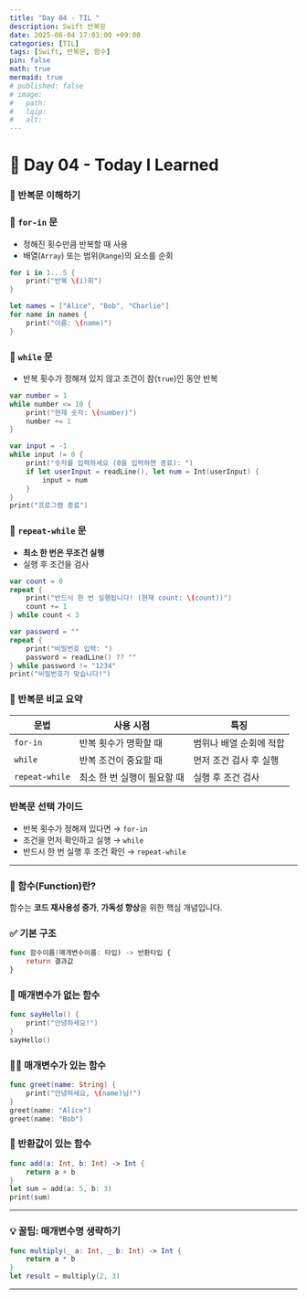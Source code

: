 ```yaml
---
title: "Day 04 - TIL "
description: Swift 반복문
date: 2025-06-04 17:03:00 +09:00
categories: [TIL]
tags: [Swift, 반복문, 함수]
pin: false
math: true
mermaid: true
# published: false
# image:
#   path:
#   lqip: 
#   alt: 
---
```


# 📘 Day 04 - Today I Learned

### 📌 반복문 이해하기

### 🔁 `for-in` 문
- 정해진 횟수만큼 반복할 때 사용
- 배열(`Array`) 또는 범위(`Range`)의 요소를 순회
```swift
for i in 1...5 {
    print("반복 \(i)회")
}

let names = ["Alice", "Bob", "Charlie"]
for name in names {
    print("이름: \(name)")
}
```

### 🔄 `while` 문
- 반복 횟수가 정해져 있지 않고 조건이 참(`true`)인 동안 반복
```swift
var number = 1
while number <= 10 {
    print("현재 숫자: \(number)")
    number += 1
}

var input = -1
while input != 0 {
    print("숫자를 입력하세요 (0을 입력하면 종료): ")
    if let userInput = readLine(), let num = Int(userInput) {
        input = num
    }
}
print("프로그램 종료")
```

### 🔁 `repeat-while` 문
- **최소 한 번은 무조건 실행**
- 실행 후 조건을 검사
```swift
var count = 0
repeat {
    print("반드시 한 번 실행됩니다! (현재 count: \(count))")
    count += 1
} while count < 3

var password = ""
repeat {
    print("비밀번호 입력: ")
    password = readLine() ?? ""
} while password != "1234"
print("비밀번호가 맞습니다!")
```

### 🔎 반복문 비교 요약

| 문법 | 사용 시점 | 특징 |
|------|-----------|------|
| `for-in` | 반복 횟수가 명확할 때 | 범위나 배열 순회에 적합 |
| `while` | 반복 조건이 중요할 때 | 먼저 조건 검사 후 실행 |
| `repeat-while` | 최소 한 번 실행이 필요할 때 | 실행 후 조건 검사 |

### 반복문 선택 가이드

- 반복 횟수가 정해져 있다면 → `for-in`
- 조건을 먼저 확인하고 실행 → `while`
- 반드시 한 번 실행 후 조건 확인 → `repeat-while`

---

### 🧠 함수(Function)란?

함수는 **코드 재사용성 증가**, **가독성 향상**을 위한 핵심 개념입니다.

### ✅ 기본 구조

```swift
func 함수이름(매개변수이름: 타입) -> 반환타입 {
    return 결과값
}
```

### 🙋 매개변수가 없는 함수

```swift
func sayHello() {
    print("안녕하세요!")
}
sayHello()
```


### 🙋‍♂️ 매개변수가 있는 함수

```swift
func greet(name: String) {
    print("안녕하세요, \(name)님!")
}
greet(name: "Alice")
greet(name: "Bob")
```

### 🔁 반환값이 있는 함수

```swift
func add(a: Int, b: Int) -> Int {
    return a + b
}
let sum = add(a: 5, b: 3)
print(sum)
```

---

### 💡 꿀팁: 매개변수명 생략하기

```swift
func multiply(_ a: Int, _ b: Int) -> Int {
    return a * b
}
let result = multiply(2, 3)
```

---